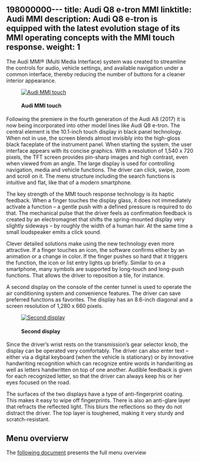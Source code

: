 198000000---
title: Audi Q8 e-tron MMI
linktitle: Audi MMI
description: Audi Q8 e-tron is equipped with the latest evolution stage of its MMI operating concepts with the MMI touch response.
weight: 1
---
<!-- markdownlint-disable MD033 -->
The Audi MMI® (Multi Media Interface) system was created to streamline the controls for audio, vehicle settings, and available navigation under a common interface, thereby reducing the number of buttons for a cleaner interior appearance.

<figure>
    <a href="https://media.electrichasgoneaudi.net/multimedia/models/e-tron/technology/uiandoperations/mmi/both_screens_1.jpg">
        <img src="https://media.electrichasgoneaudi.net/multimedia/models/e-tron/technology/uiandoperations/mmi/both_screens_1s.jpg"
        alt="Audi MMI touch" title="Audi MMI touch">
    </a>
    <figcaption><h4>Audi MMI touch</h4></figcaption>
</figure>


 Following the premiere in the fourth generation of the Audi A8 (2017) it is now being incorporated into other model lines like Audi Q8 e-tron. The central element is the 10.1-inch touch display in black panel technology. When not in use, the screen blends almost invisibly into the high-gloss black faceplate of the instrument panel. When starting the system, the user interface appears with its concise graphics. With a resolution of 1,540 x 720 pixels, the TFT screen provides pin-sharp images and high contrast, even when viewed from an angle. The large display is used for controlling navigation, media and vehicle functions. The driver can click, swipe, zoom and scroll on it. The menu structure including the search functions is intuitive and flat, like that of a modern smartphone.

The key strength of the MMI touch response technology is its haptic feedback. When a finger touches the display glass, it does not immediately activate a function – a gentle push with a defined pressure is required to do that. The mechanical pulse that the driver feels as confirmation feedback is created by an electromagnet that shifts the spring-mounted display very slightly sideways – by roughly the width of a human hair. At the same time a small loudspeaker emits a click sound.

Clever detailed solutions make using the new technology even more attractive. If a finger touches an icon, the software confirms either by an animation or a change in color. If the finger pushes so hard that it triggers the function, the icon or list entry lights up briefly. Similar to on a smartphone, many symbols are supported by long-touch and long-push functions. That allows the driver to reposition a tile, for instance.

A second display on the console of the center tunnel is used to operate the air conditioning system and convenience features. The driver can save preferred functions as favorites. The display has an 8.6-inch diagonal and a screen resolution of 1,280 x 660 pixels.

<figure>
    <a href="https://media.electrichasgoneaudi.net/multimedia/models/e-tron/technology/uiandoperations/mmi/second_screen_1.jpg">
        <img src="https://media.electrichasgoneaudi.net/multimedia/models/e-tron/technology/uiandoperations/mmi/second_screen_1s.jpg"
        alt="Second display" title="Second display">
    </a>
    <figcaption><h4>Second display</h4></figcaption>
</figure>


Since the driver’s wrist rests on the transmission’s gear selector knob, the display can be operated very comfortably. The driver can also enter text – either via a digital keyboard (when the vehicle is stationary) or by innovative handwriting recognition which can recognize entire words in handwriting as well as letters handwritten on top of one another. Audible feedback is given for each recognized letter, so that the driver can always keep his or her eyes focused on the road.

The surfaces of the two displays have a type of anti-fingerprint coating. This makes it easy to wipe off fingerprints. There is also an anti-glare layer that refracts the reflected light. This blurs the reflections so they do not distract the driver. The top layer is toughened, making it very sturdy and scratch-resistant.

## Menu overvierw

The [following document](https://media.electrichasgoneaudi.net/multimedia/models/e-tron/technology/uiandoperations/mmi/MMI%20Menu%20overview.pdf) presents the full menu overview

